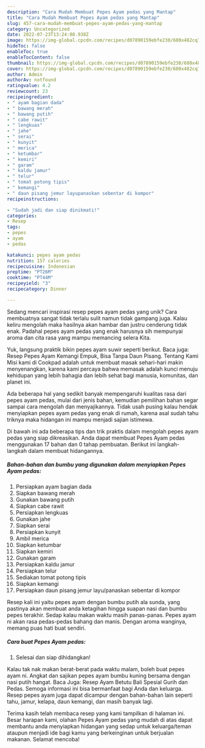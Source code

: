 ```yaml
---
description: "Cara Mudah Membuat Pepes Ayam pedas yang Mantap"
title: "Cara Mudah Membuat Pepes Ayam pedas yang Mantap"
slug: 457-cara-mudah-membuat-pepes-ayam-pedas-yang-mantap
category: Uncategorized
date: 2022-07-23T13:24:08.938Z
image: https://img-global.cpcdn.com/recipes/d07890159ebfe230/680x482cq70/pepes-ayam-pedas-foto-resep-utama.jpg
hideToc: false
enableToc: true
enableTocContent: false
thumbnail: https://img-global.cpcdn.com/recipes/d07890159ebfe230/680x482cq70/pepes-ayam-pedas-foto-resep-utama.jpg
cover: https://img-global.cpcdn.com/recipes/d07890159ebfe230/680x482cq70/pepes-ayam-pedas-foto-resep-utama.jpg
author: Admin
authorAv: notfound
ratingvalue: 4.2
reviewcount: 23
recipeingredient:
- " ayam bagian dada"
- " bawang merah"
- " bawang putih"
- " cabe rawit"
- " lengkuas"
- " jahe"
- " serai"
- " kunyit"
- " merica"
- " ketumbar"
- " kemiri"
- " garam"
- " kaldu jamur"
- " telur"
- " tomat potong tipis"
- " kemangi"
- " daun pisang jemur layupanaskan sebentar di kompor"
recipeinstructions:

- "Sudah jadi dan siap dinikmati!"
categories:
- Resep
tags:
- pepes
- ayam
- pedas

katakunci: pepes ayam pedas 
nutrition: 157 calories
recipecuisine: Indonesian
preptime: "PT26M"
cooktime: "PT44M"
recipeyield: "3"
recipecategory: Dinner

---
```





Sedang mencari inspirasi resep pepes ayam pedas yang unik? Cara membuatnya sangat tidak terlalu sulit namun tidak gampang juga. Kalau keliru mengolah maka hasilnya akan hambar dan justru cenderung tidak enak. Padahal pepes ayam pedas yang enak harusnya sih mempunyai aroma dan cita rasa yang mampu memancing selera Kita.





Yuk, langsung praktik bikin pepes ayam suwir seperti berikut. Baca juga: Resep Pepes Ayam Kemangi Empuk, Bisa Tanpa Daun Pisang. Tentang Kami Misi kami di Cookpad adalah untuk membuat masak sehari-hari makin menyenangkan, karena kami percaya bahwa memasak adalah kunci menuju kehidupan yang lebih bahagia dan lebih sehat bagi manusia, komunitas, dan planet ini.

Ada beberapa hal yang sedikit banyak mempengaruhi kualitas rasa dari pepes ayam pedas, mulai dari jenis bahan, kemudian pemilihan bahan segar sampai cara mengolah dan menyajikannya. Tidak usah pusing kalau hendak menyiapkan pepes ayam pedas yang enak di rumah, karena asal sudah tahu triknya maka hidangan ini mampu menjadi sajian istimewa.






Di bawah ini ada beberapa tips dan trik praktis dalam mengolah pepes ayam pedas yang siap dikreasikan. Anda dapat membuat Pepes Ayam pedas menggunakan 17 bahan dan 0 tahap pembuatan. Berikut ini langkah-langkah dalam membuat hidangannya.

<!--inarticleads1-->

##### Bahan-bahan dan bumbu yang digunakan dalam menyiapkan Pepes Ayam pedas:

1. Persiapkan  ayam bagian dada
1. Siapkan  bawang merah
1. Gunakan  bawang putih
1. Siapkan  cabe rawit
1. Persiapkan  lengkuas
1. Gunakan  jahe
1. Siapkan  serai
1. Persiapkan  kunyit
1. Ambil  merica
1. Siapkan  ketumbar
1. Siapkan  kemiri
1. Gunakan  garam
1. Persiapkan  kaldu jamur
1. Persiapkan  telur
1. Sediakan  tomat potong tipis
1. Siapkan  kemangi
1. Persiapkan  daun pisang jemur layu/panaskan sebentar di kompor


Resep kali ini yaitu pepes ayam dengan bumbu putih ala sunda, yang pastinya akan membuat anda ketagihan hingga suapan nasi dan bumbu pepes terakhir. Sedap kalau makan waktu masih panas-panas. Pepes ayam ni akan rasa pedas-pedas bahang dan manis. Dengan aroma wanginya, memang puas hati buat sendiri. 

<!--inarticleads2-->

##### Cara buat Pepes Ayam pedas:


1. Selesai dan siap dihidangkan!

Kalau tak nak makan berat-berat pada waktu malam, boleh buat pepes ayam ni. Angkat dan sajikan pepes ayam bumbu kuning bersama dengan nasi putih hangat. Baca Juga: Resep Ayam Betutu Bali Spesial Gurih dan Pedas. Semoga informasi ini bisa bermanfaat bagi Anda dan keluarga. Resep pepes ayam juga dapat dicampur dengan bahan-bahan lain seperti tahu, jamur, kelapa, daun kemangi, dan masih banyak lagi. 

Terima kasih telah membaca resep yang kami tampilkan di halaman ini. Besar harapan kami, olahan Pepes Ayam pedas yang mudah di atas dapat membantu anda menyiapkan hidangan yang sedap untuk keluarga/teman ataupun menjadi ide bagi kamu yang berkeinginan untuk berjualan makanan. Selamat mencoba!
